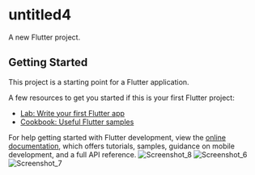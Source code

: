 # untitled4

A new Flutter project.

## Getting Started

This project is a starting point for a Flutter application.

A few resources to get you started if this is your first Flutter project:

- [Lab: Write your first Flutter app](https://docs.flutter.dev/get-started/codelab)
- [Cookbook: Useful Flutter samples](https://docs.flutter.dev/cookbook)

For help getting started with Flutter development, view the
[online documentation](https://docs.flutter.dev/), which offers tutorials,
samples, guidance on mobile development, and a full API reference.
![Screenshot_8](https://github.com/ArifurRahman32/sumassignment/assets/78083063/23184c2e-7afb-476f-ac8a-3db9c21d5ab9)
![Screenshot_6](https://github.com/ArifurRahman32/sumassignment/assets/78083063/4f63bbb5-efe4-4944-a41c-c7b348f1c4fe)
![Screenshot_7](https://github.com/ArifurRahman32/sumassignment/assets/78083063/feb8634c-42ad-4c72-9d40-76cb9f05954f)
